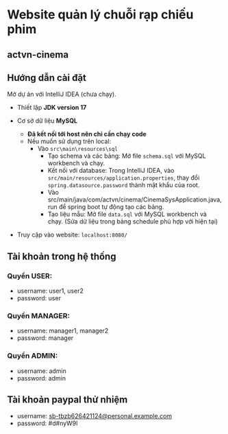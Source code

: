 # Website quản lý chuỗi rạp chiếu phim
## actvn-cinema
## Hướng dẫn cài đặt
Mở dự án với IntelliJ IDEA (chưa chạy). 
- Thiết lập **JDK version 17**
- Cơ sở dữ liệu **MySQL**
  - **Đã kết nối tới host nên chỉ cần chạy code**
  - Nếu muốn sử dụng trên local:
    - Vào `src\main\resources\sql`
      - Tạo schema và các bảng: Mở file `schema.sql` với MySQL workbench và chạy.
      - Kết nối với database: Trong IntelliJ IDEA, vào `src/main/resources/application.properties`, thay đổi `spring.datasource.password` thành mật khẩu của root.
      - Vào src/main/java/com/actvn/cinema/CinemaSysApplication.java, run  để spring boot tự động tạo các bảng.
      - Tạo liệu mẫu: Mở file `data.sql` với MySQL workbench và chạy. (Sửa dữ liệu trong bảng schedule phù hợp với hiện tại)

- Truy cập vào website: `localhost:8080/`

## Tài khoản trong hệ thống
### Quyền USER:
* username: user1, user2
* password: user
### Quyền MANAGER:
* username: manager1, manager2
* password: manager
### Quyền ADMIN:
* username: admin
* password: admin 

## Tài khoản paypal thử nhiệm
* username: sb-tbzb626421124@personal.example.com
* password: #d#nyW9l
